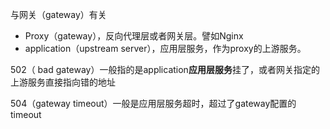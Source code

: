 与网关（gateway）有关

* Proxy（gateway），反向代理层或者网关层。譬如Nginx
* application（upstream server），应用层服务，作为proxy的上游服务。

502（ bad gateway）一般指的是application**应用层服务**挂了，或者网关指定的上游服务直接指向错的地址

504（gateway timeout）一般是应用层服务超时，超过了gateway配置的timeout